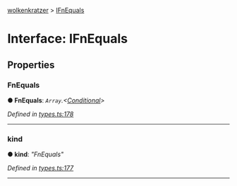 [wolkenkratzer](../README.md) > [IFnEquals](../interfaces/ifnequals.md)



# Interface: IFnEquals


## Properties
<a id="fnequals"></a>

###  FnEquals

**●  FnEquals**:  *`Array`.<[Conditional](../#conditional)>* 

*Defined in [types.ts:178](https://github.com/arminhammer/wolkenkratzer/blob/94afaab/src/types.ts#L178)*





___

<a id="kind"></a>

###  kind

**●  kind**:  *"FnEquals"* 

*Defined in [types.ts:177](https://github.com/arminhammer/wolkenkratzer/blob/94afaab/src/types.ts#L177)*





___


